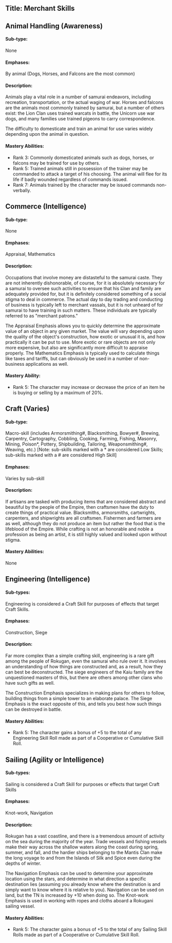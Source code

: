 Title: Merchant Skills
---
## <span>Animal Handling (Awareness)</span>

#### Sub-type:
 None


#### Emphases:
 By animal (Dogs, Horses, and Falcons are the most common)


#### Description:
 Animals play a vital role in a number of samurai endeavors, including recreation, transportation, or the actual waging of war. Horses and falcons are the animals most commonly trained by samurai, but a number of others exist: the Lion Clan uses trained warcats in battle, the Unicorn use war dogs, and many families use trained pigeons to carry correspondence.

The difficulty to domesticate and train an animal for use varies widely depending upon the animal in question.


#### Mastery Abilities:
- Rank 3: Commonly domesticated animals such as dogs, horses, or falcons may be trained for use by others.
- Rank 5: Trained animals still in possession of the trainer may be commanded to attack a target of his choosing. The animal will flee for its life if badly wounded regardless of commands issued.
- Rank 7: Animals trained by the character may be issued commands non-verbally.

## <span>Commerce (Intelligence)</span>

#### Sub-type:
 None


#### Emphases:
 Appraisal, Mathematics


#### Description:
 Occupations that involve money are distasteful to the samurai caste. They are not inherently dishonorable, of course, for it is absolutely necessary for a samurai to oversee such activities to ensure that his Clan and family are adequately provided for, but it is definitely considered something of a social stigma to deal in commerce. The actual day to day trading and conducting of business is typically left to merchant vassals, but it is not unheard of for samurai to have training in such matters. These individuals are typically referred to as &quot;merchant patrons.&quot;

The Appraisal Emphasis allows you to quickly determine the approximate value of an object in any given market. The value will vary depending upon the quality of the object's construction, how exotic or unusual it is, and how practically it can be put to use. More exotic or rare objects are not only more expensive, but also are significantly more difficult to appraise properly. The Mathematics Emphasis is typically used to calculate things like taxes and tariffs, but can obviously be used in a number of non-business applications as well.


#### Mastery Ability:
- Rank 5: The character may increase or decrease the price of an item he is buying or selling by a maximum of 20%.

## <span>Craft (Varies)</span>

#### Sub-type:
 Macro-skill (includes Armorsmithing#, Blacksmithing, Bowyer#, Brewing, Carpentry, Cartography, Cobbling, Cooking, Farming, Fishing, Masonry, Mining, Poison*, Pottery, Shipbuilding, Tailoring, Weaponsmithing#, Weaving, etc.) [Note: sub-skills marked with a * are considered Low Skills; sub-skills marked with a # are considered High Skill]


#### Emphases:
 Varies by sub-skill


#### Description:
 If artisans are tasked with producing items that are considered abstract and beautiful by the people of the Empire, then craftsmen have the duty to create things of practical value. Blacksmiths, armorsmiths, cartwrights, carpenters, and shipwrights are all craftsmen. Fishermen and farmers are as well, although they do not produce an item but rather the food that is the lifeblood of the Empire. While crafting is not an honorable and noble a profession as being an artist, it is still highly valued and looked upon without stigma.


#### Mastery Abilities:
 None
## <span>Engineering (Intelligence)</span>

#### Sub-types:
 Engineering is considered a Craft Skill for purposes of effects that target Craft Skills.


#### Emphases:
 Construction, Siege


#### Description:
 Far more complex than a simple crafting skill, engineering is a rare gift among the people of Rokugan, even the samurai who rule over it. It involves an understanding of how things are constructed and, as a result, how they can best be deconstructed. The siege engineers of the Kaiu family are the unquestioned masters of this, but there are others among other clans who have such gifts as well.

The Construction Emphasis specializes in making plans for others to follow, building things from a simple tower to an elaborate palace. The Siege Emphasis is the exact opposite of this, and tells you best how such things can be destroyed in battle.


#### Mastery Abilities:
- Rank 5: The character gains a bonus of +5 to the total of any Engineering Skill Roll made as part of a Cooperative or Cumulative Skill Roll.

## <span>Sailing (Agility or Intelligence)</span>

#### Sub-types:
 Sailing is considered a Craft Skill for purposes or effects that target Craft Skills


#### Emphases:
 Knot-work, Navigation


#### Description:
 Rokugan has a vast coastline, and there is a tremendous amount of activity on the sea during the majority of the year. Trade vessels and fishing vessels make their way across the shallow waters along the coast during spring, summer, and fall, and the hardier ships belonging to the Mantis Clan make the long voyage to and from the Islands of Silk and Spice even during the depths of winter.

The Navigation Emphasis can be used to determine your approximate location using the stars, and determine in what direction a specific destination lies (assuming you already know where the destination is and simply want to know where it is relative to you). Navigation can be used on land, but the TN is increased by +10 when doing so. The Knot-work Emphasis is used in working with ropes and cloths aboard a Rokugani sailing vessel.


#### Mastery Abilities:
- Rank 5: The character gains a bonus of +5 to the total of any Sailing Skill Rolls made as part of a Cooperative or Cumulative Skill Roll.

